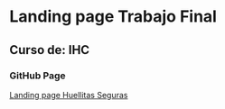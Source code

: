 # Landing page Trabajo Final
## Curso de: IHC
### GitHub Page

[Landing page Huellitas Seguras](https://jorgekawamuras.github.io/LandingPage_IHC/index.html)